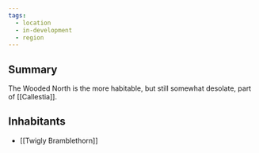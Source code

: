 ```yaml
---
tags:
  - location
  - in-development
  - region
---
```

## Summary

The Wooded North is the more habitable, but still somewhat desolate, part of [[Callestia]].

## Inhabitants
- [[Twigly Bramblethorn]]